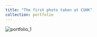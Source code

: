 ```yaml
---
title: "The first photo taken at CUHK"
collection: portfolio
---
```


![portfolio_1]('portfolio_1.jpg')
